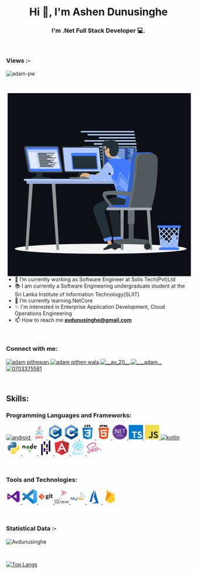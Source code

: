 <h1 align="center">Hi 👋, I'm Ashen Dunusinghe</h1>
<h3 align="center"> I'm .Net Full Stack Developer 💻.</h3>

<br>

<p align="right"> <h3>Views :-</h3> <img src="https://komarev.com/ghpvc/?username=Avdunusinghe&label=Profile%20views&color=0e75b6&style=flat"
    alt="adam-pw" /> 
  </p>

<br>

<p><img align="right" src="https://github.com/Avdunusinghe/Avdunusinghe/blob/main/GITHUB_ANIMATION.gif" alt="Avdunusinghe" /></p>


- 🔭 I’m currently working as Software Engineer at Solis Tech(Pvt)Ltd
- 📚 I am currently a Software Engineering undergraduate student at the Sri Lanka Institute of Information Technology(SLIIT)
- 🌱 I’m currently learning.NetCore
- ✨ I'm interested in  Enterprise Application Development, Cloud Operations Engineering
- 📫 How to reach me **avdunusinghe@gmail.com**

<br>

<h3 align="left">Connect with me:</h3>
<p align="left">
  <a 
     href="https://www.linkedin.com/in/ashen-dunusinghe-3a39711a1/" 
     target="blank"
     >
    <img 
      align="center"
      src="https://raw.githubusercontent.com/rahuldkjain/github-profile-readme-generator/master/src/images/icons/Social/linked-in-alt.svg"
      alt="adam pithewan" 
      height="30"
      width="40"
     />
  </a>
  <a 
     href="https://www.facebook.com/ashen.vimanga" 
     target="blank"
     >
    <img 
      align="center"
      src="https://raw.githubusercontent.com/rahuldkjain/github-profile-readme-generator/master/src/images/icons/Social/facebook.svg"
      alt="adam pithen wala" 
      height="30"
      width="40" 
      />
  </a>
  <a 
     href="https://www.instagram.com/__av_20__/?hl=en" 
     target="blank"
     >
    <img 
      align="center"
      src="https://raw.githubusercontent.com/rahuldkjain/github-profile-readme-generator/master/src/images/icons/Social/instagram.svg"
      alt="__av_20__" 
      height="30" 
      width="40" 
     />
  </a>
   <a 
     href="live:.cid.71d1e39d9fd31" 
     target="blank"
     >
    <img 
      align="center"
      src="https://raw.githubusercontent.com/rahuldkjain/github-profile-readme-generator/master/src/images/icons/Social/skype.svg"
      alt="_._.adam._" 
      height="30" 
      width="40" 
     />
  </a>
  <a 
     href="https://web.whatsapp.com/" 
     target="blank">
    <img align="center"
      src="https://raw.githubusercontent.com/rahuldkjain/github-profile-readme-generator/master/src/images/icons/Social/whatsapp.svg"
      alt="0703375581" 
      height="30" 
      width="40" 
   />
 </a>
</p>

<br>
<h2 align='left'>Skills:</h2>
<h3 align="left">Programming Languages and Frameworks:</h3>
<p align="left">
    <a href="https://docs.microsoft.com/en-us/dotnet/csharp/" target="_blank" rel="noreferrer"> 
      <img
        src="https://raw.githubusercontent.com/jmnote/z-icons/master/svg/csharp.svg"
        alt="android" 
        width="40" 
        height="40" />
    </a>
    <a href="https://www.javatpoint.com/java-tutorial" target="_blank" rel="noreferrer">
      <img
        src="https://raw.githubusercontent.com/devicons/devicon/master/icons/java/java-original-wordmark.svg"
        alt="android" 
        width="40" 
        height="40" /> 
    </a>   
    <a href="https://www.cprogramming.com/" target="_blank"rel="noreferrer"> 
      <img 
        src="https://raw.githubusercontent.com/devicons/devicon/master/icons/c/c-original.svg"
        alt="c" 
        width="40" 
        height="40" /> 
    </a> 
    <a href="https://www.w3schools.com/cpp/" target="_blank" rel="noreferrer">
       <img 
         src="https://raw.githubusercontent.com/devicons/devicon/master/icons/cplusplus/cplusplus-original.svg"
         alt="cplusplus" 
         width="40" 
         height="40"/>
    </a>
    <a href="https://www.w3schools.com/css/" target="_blank" rel="noreferrer"> 
       <img
         src="https://raw.githubusercontent.com/devicons/devicon/master/icons/css3/css3-original-wordmark.svg" 
         alt="css3"
         width="40"
         height="40"/> 
    </a> 
    <a href="https://www.w3.org/html/" target="_blank" rel="noreferrer"> 
       <img
         src="https://raw.githubusercontent.com/devicons/devicon/master/icons/html5/html5-original-wordmark.svg"
         alt="html5" 
         width="40" 
         height="40" />
    </a>
     <a href="https://www.mysql.com/" target="_blank" rel="noreferrer"> 
      <img
        src="https://github.com/Avdunusinghe/Avdunusinghe/blob/Avdunusinghe-patch-1/Images/IMG_dotNetCore.svg.png"
        alt="mysql" 
        width="40" 
        height="40" /> 
    </a>
    <a href="" target="_blank" rel="noreferrer"> 
       <img
         src="https://raw.githubusercontent.com/devicons/devicon/master/icons/typescript/typescript-original.svg" 
         alt="java" 
         width="40"
         height="40" />
    </a>
    <a href="https://developer.mozilla.org/en-US/docs/Web/JavaScript" target="_blank"rel="noreferrer"> 
       <img
         src="https://raw.githubusercontent.com/devicons/devicon/master/icons/javascript/javascript-original.svg"
         alt="javascript" 
         width="40" 
         height="40" /> 
    </a>
    <a href="https://kotlinlang.org" target="_blank" rel="noreferrer">
         <img 
           src="https://www.vectorlogo.zone/logos/kotlinlang/kotlinlang-icon.svg" 
           alt="kotlin" 
           width="40" 
           height="40" />
    </a>
     <a href="https://www.python.org" target="_blank" rel="noreferrer"> 
      <img
        src="https://raw.githubusercontent.com/devicons/devicon/master/icons/python/python-original.svg" alt="python"
        width="40" 
        height="40" />
    </a>
    <a href="https://nodejs.org" target="_blank" rel="noreferrer"> 
      <img
        src="https://raw.githubusercontent.com/devicons/devicon/master/icons/nodejs/nodejs-original-wordmark.svg"
        alt="nodejs" 
        width="40" 
        height="40" /> 
    </a> 
    <a href="https://pandas.pydata.org/" target="_blank" rel="noreferrer">
      <img
        src="https://raw.githubusercontent.com/devicons/devicon/2ae2a900d2f041da66e950e4d48052658d850630/icons/pandas/pandas-original.svg"
        alt="pandas" 
        width="40" 
        height="40" />
    </a> 
    <a href="" target="_blank" rel="noreferrer"> 
      <img
        src="https://github.com/Avdunusinghe/Avdunusinghe/blob/Avdunusinghe-patch-1/Images/IMG_AngularJs.png"
        alt="react" 
        width="40" 
        height="40" /> 
    </a>
    <a href="https://reactjs.org/" target="_blank" rel="noreferrer"> 
      <img
        src="https://raw.githubusercontent.com/devicons/devicon/master/icons/react/react-original-wordmark.svg"
        alt="react" 
        width="40" 
        height="40" /> 
    </a>
    <a href="https://sass-lang.com" target="_blank" rel="noreferrer"> 
      <img
        src="https://raw.githubusercontent.com/devicons/devicon/master/icons/sass/sass-original.svg" 
        alt="sass" 
        width="40"
        height="40" />
    </a> 
</p>
<br>
<h3 align="left">Tools and Technologies:</h3>
<p align="left">
     <a href="https://www.mysql.com/" target="_blank" rel="noreferrer"> 
      <img
        src="https://github.com/Avdunusinghe/Avdunusinghe/blob/Avdunusinghe-patch-1/Images/IMG_VS.png"
        alt="mysql" 
        width="40" 
        height="40" /> 
    </a>
    <a href="https://www.mysql.com/" target="_blank" rel="noreferrer"> 
      <img
        src="https://github.com/Avdunusinghe/Avdunusinghe/blob/Avdunusinghe-patch-1/Images/IMG_VSCODE.png"
        alt="mysql" 
        width="40" 
        height="40" /> 
    </a>
     <a href="https://www.mysql.com/" target="_blank" rel="noreferrer"> 
      <img
        src="https://raw.githubusercontent.com/devicons/devicon/master/icons/git/git-original-wordmark.svg"
        alt="mysql" 
        width="40" 
        height="40" /> 
    </a>
    <a href="https://www.mysql.com/" target="_blank" rel="noreferrer"> 
      <img
        src="https://github.com/Avdunusinghe/Avdunusinghe/blob/Avdunusinghe-patch-1/Images/IMG_ms%20sql.png"
        alt="mysql" 
        width="40" 
        height="40" /> 
    </a>
    <a href="https://www.mysql.com/" target="_blank" rel="noreferrer"> 
      <img
        src="https://raw.githubusercontent.com/devicons/devicon/master/icons/mysql/mysql-original-wordmark.svg"
        alt="mysql" 
        width="40" 
        height="40" /> 
    </a>
    <a href="https://www.mysql.com/" target="_blank" rel="noreferrer"> 
      <img
        src="https://github.com/Avdunusinghe/Avdunusinghe/blob/Avdunusinghe-patch-1/Images/IMG_azure.png"
        alt="mysql" 
        width="40" 
        height="40" /> 
    </a>
     <a href="https://www.mysql.com/" target="_blank" rel="noreferrer"> 
      <img
        src="https://github.com/Avdunusinghe/Avdunusinghe/blob/Avdunusinghe-patch-1/Images/IMG_firebase.png"
        alt="mysql" 
        width="40" 
        height="40" /> 
    </a>
   
</p>
<br>


<h3>Statistical Data :-</h3>
<p><img align="center"
    src="https://github-readme-stats.vercel.app/api?username=Avdunusinghe&show_icons=true&theme=dark"
    alt="Avdunusinghe" 
    bg_color=#808080/></p>

<br>

[![Top Langs](https://github-readme-stats.vercel.app/api/top-langs/?username=Avdunusinghe&layout=compact)](https://github.com/Avdunusinghe/github-readme-stats)

<br>

